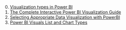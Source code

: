0. [Visualization types in Power BI](https://docs.microsoft.com/en-us/power-bi/visuals/power-bi-visualization-types-for-reports-and-q-and-a)
1. [The Complete Interactive Power BI Visualization Guide](https://iterationinsights.com/article/power-bi-visualization-guide/)
2. [Selecting Appropriate Data Visualization with PowerBI](https://www.softcrylic.com/blogs/data-visualization-with-powerbi/)
3. [Power BI Visuals List and Chart Types](https://mindmajix.com/power-bi-visualization-types)

